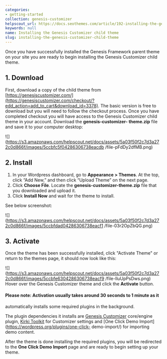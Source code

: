 ```yaml
---
categories:
- getting-started
collection: genesis-customizer
helpscout_url: https://docs.seothemes.com/article/192-installing-the-genesis-customizer-child-theme
keywords: null
name: Installing the Genesis Customizer child theme
slug: installing-the-genesis-customizer-child-theme
---
```

  
Once you have successfully installed the Genesis Framework parent theme on
your site you are ready to begin installing the Genesis Customizer child
theme.

## 1\. Download

First, download a copy of the child theme from
[https://genesiscustomizer.com/](https://genesiscustomizer.com/checkout/?edd_action=add_to_cart&download_id=3378).
The basic version is free to download but you will need to follow the checkout
process. Once you have completed checkout you will have access to the Genesis
Customizer child theme in your account. Download the  **genesis-customizer-
theme.zip**  file and save it to your computer desktop:

![](https://s3.amazonaws.com/helpscout.net/docs/assets/5a03f50f2c7d3a272c0d866f/images/5ccbfc5f04286306738eacdb
/file-pFdDy2dfMB.png)

## 2\. Install

  1. In your Wordpress dashboard, go to **Appearance > Themes**. At the top, click “Add New,” and then click “Upload Theme” on the next page.
  2. Click **Choose File**. Locate the **genesis-customizer-theme.zip** file that you downloaded and upload it.
  3. Click **Install Now** and wait for the theme to install.

See below screenshot:

![](https://s3.amazonaws.com/helpscout.net/docs/assets/5a03f50f2c7d3a272c0d866f/images/5ccbfdad04286306738eacf1
/file-03r2OpZbQG.png)

## 3\. Activate

Once the theme has been successfully installed, click "Activate Theme" or
return to the themes page, it should now look like this:

![](https://s3.amazonaws.com/helpscout.net/docs/assets/5a03f50f2c7d3a272c0d866f/images/5ccbfe6304286306738eacf9
/file-IluUpPsDws.png) Hover over the Genesis Customizer theme and click the
**Activate** button.  

#### Please note: Activation usually takes around 30 seconds to 1 minute as it
automatically installs some required plugins in the background.

The plugin dependencies it installs are [Genesis
Customizer](https://github.com/seothemes/genesis-customizer) core/engine
plugin, [Kirki Toolkit](https://wordpress.org/plugins/kirki/) for Customizer
settings and [One Click Demo Import](https://wordpress.org/plugins/one-click-
demo-import/) for importing demo content.

After the theme is done installing the required plugins, you will be
redirected to the **One Click Demo Import** page and are ready to begin
setting up your theme.

